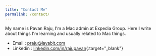 ```yaml
---
title: "Contact Me"
permalink: /contact/
---
```


My name is Pavan Raju, I'm a Mac admin at Expedia Group. Here I write about things I'm learning and usually related to Mac things.

- Email : praju@lavabit.com
- Linkedin : [linkedin.com/in/rajupavan][Linkedin-page]{:target="_blank"}


[Linkedin-page]: https://www.linkedin.com/in/rajupavan/
